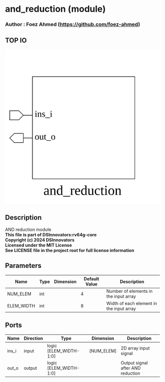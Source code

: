 # and_reduction (module)

### Author : Foez Ahmed (https://github.com/foez-ahmed)

## TOP IO
<img src="./and_reduction_top.svg">

## Description

AND reduction module
<br>**This file is part of DSInnovators:rv64g-core**
<br>**Copyright (c) 2024 DSInnovators**
<br>**Licensed under the MIT License**
<br>**See LICENSE file in the project root for full license information**

## Parameters
|Name|Type|Dimension|Default Value|Description|
|-|-|-|-|-|
|NUM_ELEM|int||4|Number of elements in the input array|
|ELEM_WIDTH|int||8|Width of each element in the input array|

## Ports
|Name|Direction|Type|Dimension|Description|
|-|-|-|-|-|
|ins_i|input|logic [ELEM_WIDTH-1:0]|[NUM_ELEM]|2D array input signal|
|out_o|output|logic [ELEM_WIDTH-1:0]||Output signal after AND reduction|
